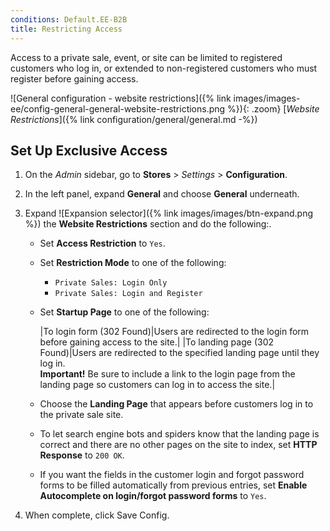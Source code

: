 ```yaml
---
conditions: Default.EE-B2B
title: Restricting Access
---
```


Access to a private sale, event, or site can be limited to registered customers who log in, or extended to non-registered customers who must register before gaining access.

![General configuration - website restrictions]({% link images/images-ee/config-general-general-website-restrictions.png %}){: .zoom}
[_Website Restrictions_]({% link configuration/general/general.md -%})

## Set Up Exclusive Access

1. On the _Admin_ sidebar, go to **Stores** > _Settings_ > **Configuration**.

1. In the left panel, expand **General** and choose **General** underneath.

1. Expand ![Expansion selector]({% link images/images/btn-expand.png %}) the **Website Restrictions** section and do the following:.

   - Set **Access Restriction** to `Yes`.

   - Set **Restriction Mode** to one of the following:

      - `Private Sales: Login Only`
      - `Private Sales: Login and Register`

   - Set **Startup Page** to one of the following:

        |To login form (302 Found)|Users are redirected to the login form before gaining access to the site.|
        |To landing page (302 Found)|Users are redirected to the specified landing page until they log in. <br/>**Important!** Be sure to include a link to the login page from the landing page so customers can log in to access the site.|

   - Choose the **Landing Page** that appears before customers log in to the private sale site.

   - To let search engine bots and spiders know that the landing page is correct and there are no other pages on the site to index, set **HTTP Response** to `200 OK`.

   - If you want the fields in the customer login and forgot password forms to be filled automatically from previous entries, set **Enable Autocomplete on login/forgot password forms** to `Yes`.

1. When complete, click <span class="btn">Save Config</span>.
